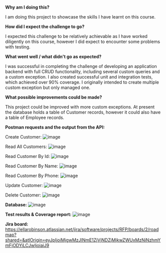 **Why am I doing this?**

I am doing this project to showcase the skills I have learnt on this course.

**How did I expect the challenge to go?**

I expected this challenge to be relatively achievable as I have worked diligently on this course, however I did expect to encounter some problems with testing.

**What went well / what didn't go as expected?**

I was successful in completing the challenge of developing an application backend with full CRUD functionality, including several custom queries and a custom exception. I also created successful unit and integration tests, which achieved over 90% coverage. I originally intended to create multiple custom exception but only managed one.

**What possible improvements could be made?**

This project could be improved with more custom exceptions. At present the database holds a table of Customer records, however it could also have a table of Employee records.

**Postman requests and the output from the API:**

Create Customer:
![image](https://user-images.githubusercontent.com/97603570/157475242-232cd766-8527-4bc6-97e6-a0efa1606b35.png)

Read All Customers:
![image](https://user-images.githubusercontent.com/97603570/157475755-1276effb-3330-4dbc-b337-5b7a5720f3dc.png)

Read Customer By Id:
![image](https://user-images.githubusercontent.com/97603570/157475915-4da8e41a-2079-4615-befe-0b6a79263d04.png)

Read Customer By Name:
![image](https://user-images.githubusercontent.com/97603570/157476085-d4ed7db6-8c56-4f55-8b1f-e7815fe476eb.png)

Read Customer By Phone:
![image](https://user-images.githubusercontent.com/97603570/157476229-76bc3db1-953c-4c8a-a0e2-158532d020f6.png)

Update Customer:
![image](https://user-images.githubusercontent.com/97603570/157476648-69d1b606-9a36-4931-b0d6-97a65ef9818b.png)

Delete Customer:
![image](https://user-images.githubusercontent.com/97603570/157477115-8a0b0e65-e03f-4091-bee6-eb4750ffea6a.png)

**Database:**
![image](https://user-images.githubusercontent.com/97603570/157477386-8c4dfbb3-20bb-4cc0-9e34-3aa492de26bf.png)

**Test results & Coverage report:**
![image](https://user-images.githubusercontent.com/97603570/157480791-6aca44de-2f6d-44e5-a00a-17831ab716ae.png)

**Jira board:**
https://ellarobinson.atlassian.net/jira/software/projects/RFP/boards/2/roadmap?shared=&atlOrigin=eyJpIjoiMjgwMzJlNmE1ZjVjNDZjMjkwZWUxMzNiNzhmYmFjODYiLCJwIjoiaiJ9
